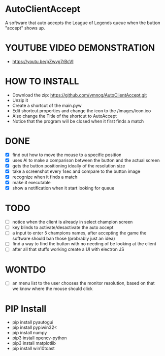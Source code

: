 # AutoClientAccept

A software that auto accepts the League of Legends queue when the button "accept" shows up.

# YOUTUBE VIDEO DEMONSTRATION
- https://youtu.be/pZwvg7rBcVI

# HOW TO INSTALL
- Download the zip: https://github.com/vmnog/AutoClientAccept.git
- Unzip it
- Create a shortcut of the main.pyw
- Edit shortcut properties and change the icon to the /images/icon.ico
- Also change the Title of the shortcut to AutoAccept
- Notice that the program will be closed when it first finds a match


# DONE
- [x] find out how to move the mouse to a specific position
- [x] uses AI to make a comparison between the button and the actual screen
- [x] gets the button positioning ideally of the resolution size
- [x] take a screenshot every 1sec and compare to the button image
- [x] recognize when it finds a match
- [x] make it executable
- [x] show a notification when it start looking for queue

# TODO
- [ ] notice when the client is already in select champion screen
- [ ] key blinds to activate/desactivate the auto accept
- [ ] a input to enter 5 champions names, after accepting the game the software should ban those (probrably just an idea)
- [ ] find a way to find the button with no needing of be looking at the client
- [ ] after all that stuffs working create a UI with electron JS

# WONTDO
- [ ] an menu list to the user chooses the monitor resolution, based on that we know where the mouse should click

# PIP Install
- pip install pyautogui
- pip install pypiwin32<
- pip install numpy
- pip3 install opencv-python
- pip3 install matplotlib
- pip install win10toast
